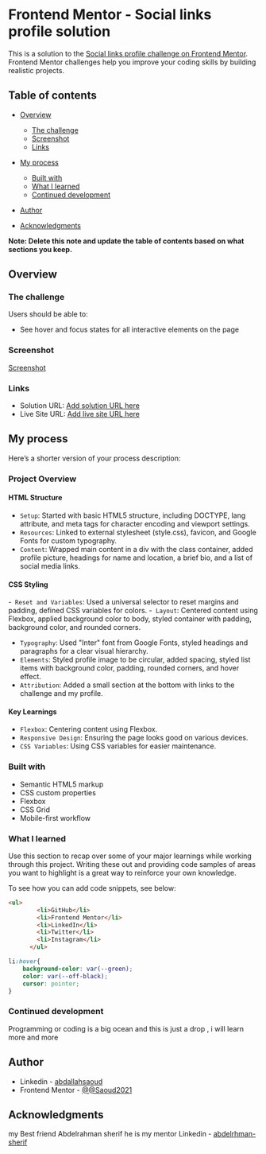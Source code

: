 # Frontend Mentor - Social links profile solution

This is a solution to the [Social links profile challenge on Frontend Mentor](https://www.frontendmentor.io/challenges/social-links-profile-UG32l9m6dQ). Frontend Mentor challenges help you improve your coding skills by building realistic projects. 

## Table of contents

- [Overview](#overview)
  - [The challenge](#the-challenge)
  - [Screenshot](#screenshot)
  - [Links](#links)
- [My process](#my-process)
  - [Built with](#built-with)
  - [What I learned](#what-i-learned)
  - [Continued development](#continued-development)

- [Author](#author)
- [Acknowledgments](#acknowledgments)

**Note: Delete this note and update the table of contents based on what sections you keep.**

## Overview

### The challenge

Users should be able to:

- See hover and focus states for all interactive elements on the page

### Screenshot

[Screenshot]


### Links

- Solution URL: [Add solution URL here](https://your-solution-url.com)
- Live Site URL: [Add live site URL here](https://your-live-site-url.com)

## My process

Here’s a shorter version of your process description:

### Project Overview
#### HTML Structure
- `Setup`: Started with basic HTML5 structure, including DOCTYPE, lang attribute, and meta tags for character encoding and viewport settings.
- `Resources`: Linked to external stylesheet (style.css), favicon, and Google Fonts for custom typography.
- `Content`: Wrapped main content in a div with the class container, added profile picture, headings for name and location, a brief bio, and a list of social media links.
#### CSS Styling
-` Reset and Variables`: Used a universal selector to reset margins and padding, defined CSS variables for colors.
-` Layout`: Centered content using Flexbox, applied background color to body, styled container with padding, background color, and rounded corners.
- `Typography`: Used "Inter" font from Google Fonts, styled headings and paragraphs for a clear visual hierarchy.
- `Elements`: Styled profile image to be circular, added spacing, styled list items with background color, padding, rounded corners, and hover effect.
- `Attribution`: Added a small section at the bottom with links to the challenge and my profile.
#### Key Learnings
- `Flexbox`: Centering content using Flexbox.
- `Responsive Design`: Ensuring the page looks good on various devices.
- `CSS Variables`: Using CSS variables for easier maintenance.

### Built with

- Semantic HTML5 markup
- CSS custom properties
- Flexbox
- CSS Grid
- Mobile-first workflow

### What I learned

Use this section to recap over some of your major learnings while working through this project. Writing these out and providing code samples of areas you want to highlight is a great way to reinforce your own knowledge.

To see how you can add code snippets, see below:

```html
<ul>
        <li>GitHub</li>
        <li>Frontend Mentor</li>
        <li>LinkedIn</li>
        <li>Twitter</li>
        <li>Instagram</li>
      </ul>
```
```css
li:hover{
    background-color: var(--green);
    color: var(--off-black);
    cursor: pointer;
}
```

### Continued development

Programming or coding is a big ocean and this is just a drop , i will learn more and more 

## Author

- Linkedin - [abdallahsaoud](https://www.linkedin.com/in/abdallahsaoud/)
- Frontend Mentor - [@@Saoud2021](https://www.frontendmentor.io/profile/Saoud2021)

## Acknowledgments

my Best friend Abdelrahman sherif he is my mentor 
Linkedin - [abdelrhman-sherif](https://www.linkedin.com/in/abdelrhman-sherif/)


[Screenshot]: ./design/screenshot.png